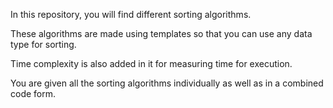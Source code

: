 In this repository, you will find different sorting algorithms.

These algorithms are made using templates so that you can use any data type for sorting.

Time complexity is also added in it for measuring time for execution.

You are given all the sorting algorithms individually as well as in a combined code form.
